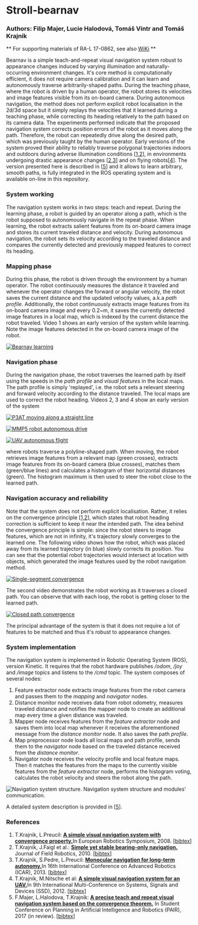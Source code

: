 # Stroll-bearnav

### Authors: Filip Majer, Lucie Halodová, Tomáš Vintr and Tomáš Krajník

** For supporting materials of RA-L 17-0862, see also [WiKi](https://github.com/gestom/stroll_bearnav/wiki/RA-L-supporting-materials) **

Bearnav is a simple teach-and-repeat visual navigation system robust to appearance changes induced by varying illumination and naturally-occurring environment changes. It's core method is computationally efficient, it does not require camera calibration and it can learn and autonomously traverse arbitrarily-shaped paths. During the teaching phase, where the robot is driven by a human operator, the robot stores its velocities and image features visible from its on-board camera.  During autonomous navigation, the method does not perform explicit robot localisation in the 2d/3d space but it simply replays the velocities that it learned during a teaching phase, while correcting its heading relatively to the path based on its camera data. The experiments performed indicate that the proposed navigation system corrects position errors of the robot as it moves along the path. Therefore, the robot can repeatedly drive along the desired path, which was previously taught by the human operator.
Early versions of the system proved their ability to reliably traverse polygonal trajectories indoors and outdoors during adverse illumination conditions [[1,2](#references)], in environments undergoing drastic appearance changes [[2,3](#references)] and on flying robots[[4](#references)].
The version presented here is described in [[5](#references)] and it allows to learn arbitrary, smooth paths, is fully integrated in the ROS operating system and is available on-line in this repository.

### System working

The navigation system works in two steps: teach and repeat. During the learning phase, a robot is guided by an operator along a path, which is the robot supposed to autonomously navigate in the repeat phase. When learning, the robot extracts salient features from its on-board camera image and stores its current traveled distance and velocity. During autonomous navigation, the robot sets its velocity according to the traveled distance and compares the currently detected and previously mapped features to correct its heading. 

### Mapping phase

During this phase, the robot is driven through the environment by a human operator. The robot continuously measures the distance it traveled and whenever the operator changes the forward or angular velocity, the robot saves the current distance and the updated velocity values, a.k.a *path profile*. Additionally, the robot continuously extracts image features from its on-board camera image and every 0.2~m, it saves the currently detected image features in a local map, which is indexed by the current distance the robot traveled. Video 1 shows an early version of the system while learning. Note the image features detected in the on-board camera image of the robot.

[![Bearnav learning](https://img.youtube.com/vi/pXrnS68fY_k/0.jpg)](https://www.youtube.com/watch?v=pXrnS68fY_k)

### Navigation phase

During the navigation phase, the robot traverses the learned path by itself using the speeds in the *path profile* and *visual features* in the local maps. The path profile is simply 'replayed', i.e. the robot sets a relevant steering and forward velocity according to the distance traveled. The local maps are used to correct the robot heading. Videos 2, 3 and 4 show an early version of the system

[![P3AT moving along a straight line](https://img.youtube.com/vi/cfN587IjhKw/0.jpg)](https://www.youtube.com/watch?v=cfN587IjhKw)

[![MMP5 robot autonomous drive](https://img.youtube.com/vi/FEkp-f0PnAs/0.jpg)](https://www.youtube.com/watch?v=FEkp-f0PnAs)

[![UAV autonomous flight](https://img.youtube.com/vi/QR5G3qubKsk/0.jpg)](https://www.youtube.com/watch?v=QR5G3qubKsk)

where robots traverse a polyline-shaped path. When moving, the robot retrieves image features from a relevant map (green crosses), extracts image features from its on-board camera (blue crosses), matches them  (green/blue lines) and calculates a histogram of their horizontal distances (green). The histogram maximum is then used to steer the robot close to the learned path.

### Navigation accuracy and reliability

Note that the system does not perform explicit localisation. Rather, it relies on the convergence principle [[1,2](#references)], which states that robot heading correction is sufficient to keep it near the intended path.
The idea behind the convergence principle is simple: since the robot steers to image features, which are not in infinity, it's trajectory slowly converges to the learned one.
The following video shows how the robot, which was placed away from its learned trajectory (in blue) slowly corrects its position. You can see that the potential robot trajectories would intersect at location with objects, which generated the image features used by the robot navigation method.

[![Single-segment convergence](https://img.youtube.com/vi/rqO5maZddLY/0.jpg)](https://www.youtube.com/watch?v=rqO5maZddLY)

The second video demonstrates the robot working as it traverses a closed path. You can observe that with each loop, the robot is getting closer to the learned path.

[![Closed path convergence](https://img.youtube.com/vi/M2krTZCbdaY/0.jpg)](https://www.youtube.com/watch?v=M2krTZCbdaY)

The principal advantage of the system is that it does not require a lot of features to be matched and thus it's robust to appearance changes.

### System implementation

The navigation system is implemented in Robotic Operating System (ROS), version Kinetic. It requires that the robot hardware publishes */odom*, */joy* and */image* topics and listens to the */cmd* topic. The system composes of several nodes:

1. Feature extractor node extracts image features from the robot camera and passes them to the *mapping* and *navigator* nodes.
1. Distance monitor node receives data from robot odometry, measures traveled distance and notifies the mapper node to create an additional map every time a given distance was traveled.
1. Mapper node receives features from the *feature extractor* node and saves them into local map whenever it receives the aforementioned message from the *distance monitor* node. It also saves the path *profile*.
1. Map preprocessor node loads all local maps and path profile, sends them to the *navigator* node based on the traveled distance received from the *distance monitor*. 
1. Navigator node receives the velocity profile and local feature maps. Then it matches the features from the maps to the currently visible features from the *feature extractor* node, performs the histogram voting, calculates the robot velocity and steers the robot along the path. 

![Navigation system structure.](https://raw.githubusercontent.com/wiki/gestom/stroll_bearnav/pics/system.png) Navigation system structure and modules' communication. 

A detailed system description is provided in [[5](#references)].

### References
1. T.Krajnik, L.Preucil: <b>[A simple visual navigation system with convergence property.](http://raw.githubusercontent.com/wiki/gestom/stroll_bearnav/papers/convergence.pdf)</b>In European Robotics Symposium, 2008. [[bibtex](http://raw.githubusercontent.com/wiki/gestom/stroll_bearnav/files/convergence.bib)]
1. T.Krajnik, J.Faigl et al.: <b>[Simple yet stable bearing-only navigation.](http://raw.githubusercontent.com/wiki/gestom/stroll_bearnav/papers/surfnav.pdf)</b> Journal of Field Robotics, 2010. [[bibtex](http://raw.githubusercontent.com/wiki/gestom/stroll_bearnav/files/surfnav.bib)]
1. T.Krajnik, S.Pedre, L.Preucil: <b>[Monocular navigation for long-term autonomy.](http://raw.githubusercontent.com/wiki/gestom/stroll_bearnav/papers/longterm.pdf)</b>In 16th International Conference on Advanced Robotics (ICAR), 2013. [[bibtex](http://raw.githubusercontent.com/wiki/gestom/stroll_bearnav/files/longterm.bib)]
1. T.Krajnik, M.Nitsche et al: <b>[A simple visual navigation system for an UAV.](http://raw.githubusercontent.com/wiki/gestom/stroll_bearnav/papers/uav.pdf)</b>In 9th International Multi-Conference on Systems, Signals and Devices (SSD), 2012. [[bibtex](http://raw.githubusercontent.com/wiki/gestom/stroll_bearnav/files/uav.bib)]
1. F.Majer, L.Halodova, T.Krajnik: <b>[A precise teach and repeat visual navigation system based on the convergence theorem.](http://raw.githubusercontent.com/wiki/gestom/stroll_bearnav/papers/pair.pdf)</b> In Student Conference on Planning in Artificial Intelligence and Robotics (PAIR), 2017 (in review). [[bibtex](http://raw.githubusercontent.com/wiki/gestom/stroll_bearnav/files/pair.bib)]
